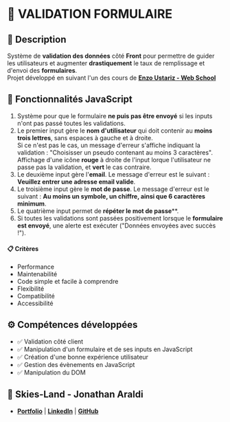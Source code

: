 # 🔢 VALIDATION FORMULAIRE

## 📖 Description
Système de **validation des données** côté **Front** pour permettre de guider les utilisateurs et augmenter **drastiquement** le taux de remplissage et d'envoi des **formulaires**.<br>
Projet développé en suivant l'un des cours de **[Enzo Ustariz - Web School](https://www.udemy.com/user/ustariz-enzo/)**

## 🔧 Fonctionnalités JavaScript
1. Système pour que le formulaire **ne puis pas être envoyé** si les inputs n'ont pas passé toutes les validations.
2. Le premier input gère le **nom d'utilisateur** qui doit contenir au **moins trois lettres**, sans espaces à gauche et à droite.<br>
Si ce n'est pas le cas, un message d'erreur s'affiche indiquant la validation : "Choisisser un pseudo contenant au moins 3 caractères".
Affichage d'une icône **rouge** à droite de l'input lorque l'utilisateur ne passe pas la validation, et **vert** le cas contraire.
3. Le deuxième input gère l'**email**. Le message d'erreur est le suivant : **Veuillez entrer une adresse email valide**.
4. Le troisième input gère le **mot de passe**. Le message d'erreur est le suivant : **Au moins un symbole, un chiffre, ainsi que 6 caractères minimum**.
5. Le quatrième input permet de **répéter le mot de passe****.
6. Si toutes les validations sont passées positivement lorsque le **formulaire est envoyé**, une alerte est exécuter ("Données envoyées avec succès !").

#### 📋 Critères
- Performance
- Maintenabilité
- Code simple et facile à comprendre
- Flexibilité
- Compatibilité
- Accessibilité

## ⚙️ Compétences développées
- ✅ Validation côté client
- ✅ Manipulation d'un formulaire et de ses inputs en JavaScript
- ✅ Création d'une bonne expérience utilisateur
- ✅ Gestion des évènements en JavaScript
- ✅ Manipulation du DOM


## 👤 Skies-Land - Jonathan Araldi
- **[Portfolio](https://portfolio-jonathan-araldi.netlify.app/)** | **[LinkedIn](https://www.linkedin.com/in/jonathan-araldi/)** | **[GitHub](https://github.com/Skies-Land)**